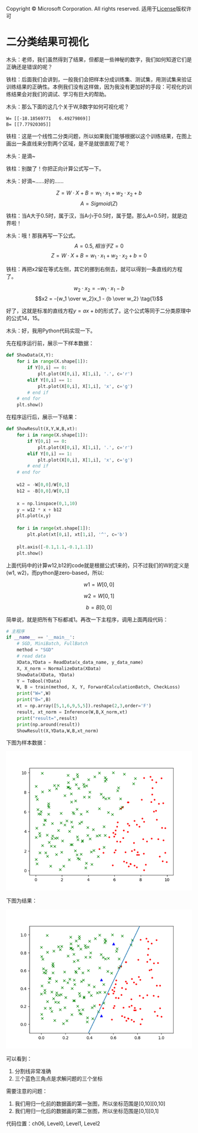 Copyright © Microsoft Corporation. All rights reserved.
  适用于[License](https://github.com/Microsoft/ai-edu/blob/master/LICENSE.md)版权许可

# 二分类结果可视化

木头：老师，我们虽然得到了结果，但都是一些神秘的数字，我们如何知道它们是正确还是错误的呢？

铁柱：后面我们会讲到，一般我们会把样本分成训练集、测试集，用测试集来验证训练结果的正确性。本例我们没有这样做，因为我没有更加好的手段：可视化的训练结果会对我们的调试、学习有巨大的帮助。

木头：那么下面的这几个关于W,B数字如何可视化呢？

```
W= [[-18.18569771   6.49279869]]
B= [[7.77920305]]
```

铁柱：这是一个线性二分类问题，所以如果我们能够根据以这个训练结果，在图上画出一条直线来分割两个区域，是不是就很直观了呢？

木头：是滴~

铁柱：别酸了！你把正向计算公式写一下。

木头：好滴~......好的......

$$
Z = W \cdot X+B=w_{1} \cdot x_1 + w_{2} \cdot x_2 + b
$$
$$
A=Sigmoid(Z)
$$

铁柱：当A大于0.5时，属于汉，当A小于0.5时，属于楚。那么A=0.5时，就是边界啦！

木头：哦！那我再写一下公式。
$$A = 0.5, 相当于Z=0$$
$$Z = W \cdot X+B=w_{1} \cdot x_1 + w_{2} \cdot x_2 + b = 0$$

铁柱：再把x2留在等式左侧，其它的挪到右侧去，就可以得到一条直线的方程了。

$$w_{2} \cdot x_2 = -w_{1} \cdot x_1 - b$$
$$x2 = -{w_1 \over w_2}x_1 - {b \over w_2} \tag{1}$$

好了，这就是标准的直线方程$y=ax+b$的形式了。这个公式等同于二分类原理中的公式14，15。

木头：好，我用Python代码实现一下。

先在程序运行前，展示一下样本数据：

```Python
def ShowData(X,Y):
    for i in range(X.shape[1]):
        if Y[0,i] == 0:
            plt.plot(X[0,i], X[1,i], '.', c='r')
        elif Y[0,i] == 1:
            plt.plot(X[0,i], X[1,i], 'x', c='g')
        # end if
    # end for
    plt.show()
```

在程序运行后，展示一下结果：

```Python
def ShowResult(X,Y,W,B,xt):
    for i in range(X.shape[1]):
        if Y[0,i] == 0:
            plt.plot(X[0,i], X[1,i], '.', c='r')
        elif Y[0,i] == 1:
            plt.plot(X[0,i], X[1,i], 'x', c='g')
        # end if
    # end for

    w12 = -W[0,0]/W[0,1]
    b12 = -B[0,0]/W[0,1]

    x = np.linspace(0,1,10)
    y = w12 * x + b12
    plt.plot(x,y)

    for i in range(xt.shape[1]):
        plt.plot(xt[0,i], xt[1,i], '^', c='b')

    plt.axis([-0.1,1.1,-0.1,1.1])
    plt.show()
```
上面代码中的计算w12,b12的code就是根据公式1来的，只不过我们的W的定义是(w1, w2)，而python是zero-based，所以:

$$w1 = W[0,0]$$

$$w2 = W[0,1]$$

$$b = B[0,0]$$

简单说，就是把所有下标都减1。再改一下主程序，调用上面两段代码：

```Python
# 主程序
if __name__ == '__main__':
    # SGD, MiniBatch, FullBatch
    method = "SGD"
    # read data
    XData,YData = ReadData(x_data_name, y_data_name)
    X, X_norm = NormalizeData(XData)
    ShowData(XData, YData)
    Y = ToBool(YData)
    W, B = train(method, X, Y, ForwardCalculationBatch, CheckLoss)
    print("W=",W)
    print("B=",B)
    xt = np.array([5,1,6,9,5,5]).reshape(2,3,order='F')
    result, xt_norm = Inference(W,B,X_norm,xt)
    print("result=",result)
    print(np.around(result))
    ShowResult(X,YData,W,B,xt_norm)
```

下图为样本数据：

<img src="..\Images\6\BinaryClassifierData.png">

下图为结果：

<img src="..\Images\6\binary_result.png">

可以看到：
1. 分割线非常准确
2. 三个蓝色三角点是求解问题的三个坐标

需要注意的问题：
1. 我们用归一化前的数据画的第一张图，所以坐标范围是[0,10][0,10]
2. 我们用归一化后的数据画的第二张图，所以坐标范围是[0,1][0,1]
   
代码位置：ch06, Level0, Level1, Level2